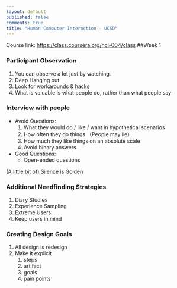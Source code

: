 ```yaml
---
layout: default
published: false
comments: true
title: "Human Computer Interaction - UCSD"
---
```


Course link: <https://class.coursera.org/hci-004/class>
##Week 1
### Participant Observation
1. You can observe a lot just by watching.
2. Deep Hanging out
3. Look for workarounds & hacks 
4. What is valuable is what people do, rather than what people say

### Interview with people
- Avoid Questions:
    1. What they would do / like / want in hypothetical scenarios
    2. How often they do things （People may lie）
    3. How much they like things on an absolute scale
    4. Avoid binary answers
- Good Questions:
    - Open-ended questions

(A little bit of) Silence is Golden

### Additional Needfinding Strategies
1. Diary Studies
2. Experience Sampling
3. Extreme Users
4. Keep users in mind

### Creating Design Goals
1. All design is redesign
2. Make it explicit
    1. steps
    2. artifact
    3. goals
    4. pain points

